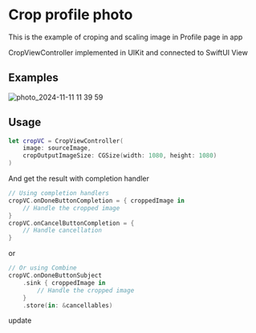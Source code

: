 # Crop profile photo

This is the example of croping and scaling image in Profile page in app

CropViewController implemented in UIKit and connected to SwiftUI View




## Examples

![photo_2024-11-11 11 39 59](https://github.com/user-attachments/assets/b97250c9-831d-4ffc-ba3e-052c076ab618)


## Usage

```swift
let cropVC = CropViewController(
    image: sourceImage,
    cropOutputImageSize: CGSize(width: 1080, height: 1080)
)
```

And get the result with completion handler 

```swift
// Using completion handlers
cropVC.onDoneButtonCompletion = { croppedImage in
    // Handle the cropped image
}
cropVC.onCancelButtonCompletion = {
    // Handle cancellation
}
```

or


```swift
// Or using Combine
cropVC.onDoneButtonSubject
    .sink { croppedImage in
        // Handle the cropped image
    }
    .store(in: &cancellables)
```

update
